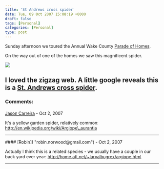 ```yaml
---
title: 'St Andrews cross spider'
date: Tue, 09 Oct 2007 15:08:19 +0000
draft: false
tags: [Personal]
categories: [Personal]
type: post
---
```


Sunday afternoon we toured the Annual Wake County [Parade of Homes](http://www.hbawake.com/about/2007-parade-of-homes).

On the way out of one of the homes we saw this magnificent spider.

[![](http://familiarodriguez.smugmug.com/photos/205691934-M-1.jpg)](http://familiarodriguez.smugmug.com/photos/205691934-O-1.jpg)

I loved the zigzag web. A little google reveals this is a [St. Andrews cross spider](http://www.amonline.net.au/factsheets/st_andrews_cross.htm).
---
### Comments:
#### 
[Jason Carreira]( "jcarreira@gmail.com") - <time datetime="2007-10-09 13:59:48">Oct 2, 2007</time>

It's a yellow garden spider, relatively common: http://en.wikipedia.org/wiki/Argiope\_aurantia
<hr />
#### 
[Robin]( "robin.norwood@gmail.com") - <time datetime="2007-10-09 20:45:15">Oct 2, 2007</time>

Actually I think this is a related species - we usually have a couple in our back yard ever year: http://home.att.net/~larvalbugrex/argiope.html
<hr />
